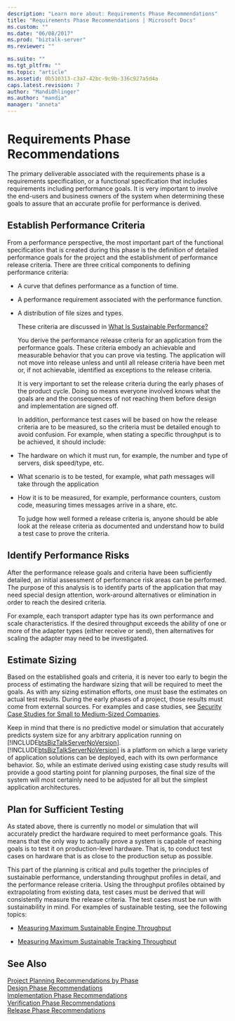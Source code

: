 ```yaml
---
description: "Learn more about: Requirements Phase Recommendations"
title: "Requirements Phase Recommendations | Microsoft Docs"
ms.custom: ""
ms.date: "06/08/2017"
ms.prod: "biztalk-server"
ms.reviewer: ""

ms.suite: ""
ms.tgt_pltfrm: ""
ms.topic: "article"
ms.assetid: 0b510313-c3a7-42bc-9c9b-336c927a5d4a
caps.latest.revision: 7
author: "MandiOhlinger"
ms.author: "mandia"
manager: "anneta"
---
```

# Requirements Phase Recommendations
The primary deliverable associated with the requirements phase is a requirements specification, or a functional specification that includes requirements including performance goals. It is very important to involve the end-users and business owners of the system when determining these goals to assure that an accurate profile for performance is derived.

## Establish Performance Criteria
 From a performance perspective, the most important part of the functional specification that is created during this phase is the definition of detailed performance goals for the project and the establishment of performance release criteria. There are three critical components to defining performance criteria:

- A curve that defines performance as a function of time.

- A performance requirement associated with the performance function.

- A distribution of file sizes and types.

  These criteria are discussed in [What Is Sustainable Performance?](../core/what-is-sustainable-performance.md)

  You derive the performance release criteria for an application from the performance goals. These criteria embody an achievable and measurable behavior that you can prove via testing. The application will not move into release unless and until all release criteria have been met or, if not achievable, identified as exceptions to the release criteria.

  It is very important to set the release criteria during the early phases of the product cycle. Doing so means everyone involved knows what the goals are and the consequences of not reaching them before design and implementation are signed off.

  In addition, performance test cases will be based on how the release criteria are to be measured, so the criteria must be detailed enough to avoid confusion. For example, when stating a specific throughput is to be achieved, it should include:

- The hardware on which it must run, for example, the number and type of servers, disk speed/type, etc.

- What scenario is to be tested, for example, what path messages will take through the application

- How it is to be measured, for example, performance counters, custom code, measuring times messages arrive in a share, etc.

  To judge how well formed a release criteria is, anyone should be able look at the release criteria as documented and understand how to build a test case to prove the criteria.

## Identify Performance Risks
 After the performance release goals and criteria have been sufficiently detailed, an initial assessment of performance risk areas can be performed. The purpose of this analysis is to identify parts of the application that may need special design attention, work-around alternatives or elimination in order to reach the desired criteria.

 For example, each transport adapter type has its own performance and scale characteristics. If the desired throughput exceeds the ability of one or more of the adapter types (either receive or send), then alternatives for scaling the adapter may need to be investigated.

## Estimate Sizing
Based on the established goals and criteria, it is never too early to begin the process of estimating the hardware sizing that will be required to meet the goals. As with any sizing estimation efforts, one must base the estimates on actual test results. During the early phases of a project, those results must come from external sources. For examples and case studies, see [Security Case Studies for Small to Medium-Sized Companies](/biztalk/core/security-case-studies-for-small-to-medium-sized-companies).

Keep in mind that there is no predictive model or simulation that accurately predicts system size for any arbitrary application running on [!INCLUDE[btsBizTalkServerNoVersion](../includes/btsbiztalkservernoversion-md.md)]. [!INCLUDE[btsBizTalkServerNoVersion](../includes/btsbiztalkservernoversion-md.md)] is a platform on which a large variety of application solutions can be deployed, each with its own performance behavior. So, while an estimate derived using existing case study results will provide a good starting point for planning purposes, the final size of the system will most certainly need to be adjusted for all but the simplest application architectures.

## Plan for Sufficient Testing
 As stated above, there is currently no model or simulation that will accurately predict the hardware required to meet performance goals. This means that the only way to actually prove a system is capable of reaching goals is to test it on production-level hardware. That is, to conduct test cases on hardware that is as close to the production setup as possible.

 This part of the planning is critical and pulls together the principles of sustainable performance, understanding throughput profiles in detail, and the performance release criteria. Using the throughput profiles obtained by extrapolating from existing data, test cases must be derived that will consistently measure the release criteria. The test cases must be run with sustainability in mind. For examples of sustainable testing, see the following topics:

-   [Measuring Maximum Sustainable Engine Throughput](../core/measuring-maximum-sustainable-engine-throughput.md)

-   [Measuring Maximum Sustainable Tracking Throughput](../core/measuring-maximum-sustainable-tracking-throughput.md)

## See Also
[Project Planning Recommendations by Phase](../core/project-planning-recommendations-by-phase.md)  
[Design Phase Recommendations](../core/design-phase-recommendations.md)  
[Implementation Phase Recommendations](../core/implementation-phase-recommendations.md)  
[Verification Phase Recommendations](../core/verification-phase-recommendations.md)  
[Release Phase Recommendations](../core/release-phase-recommendations.md)

